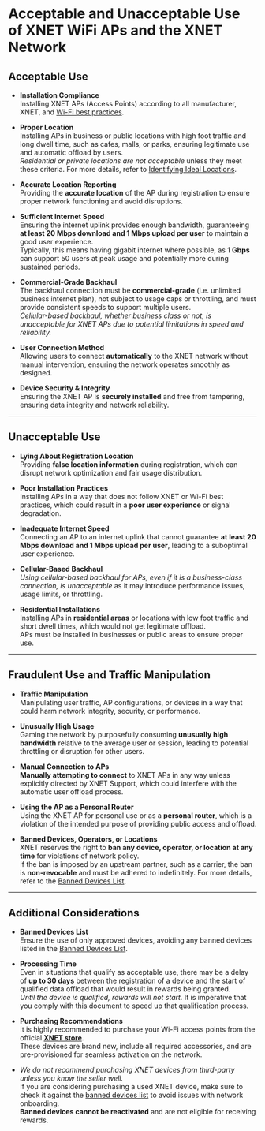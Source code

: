 # Acceptable and Unacceptable Use of XNET WiFi APs and the XNET Network

## Acceptable Use

- **Installation Compliance**  
  Installing XNET APs (Access Points) according to all manufacturer, XNET, and [Wi-Fi best practices](/build/101/installing_xnet_wifi_devices/).

- **Proper Location**  
  Installing APs in business or public locations with high foot traffic and long dwell time, such as cafes, malls, or parks, ensuring legitimate use and automatic offload by users.  
  *Residential or private locations are not acceptable* unless they meet these criteria. For more details, refer to [Identifying Ideal Locations](/build/101/identifying_ideal_deployment_locations/).

- **Accurate Location Reporting**  
  Providing the **accurate location** of the AP during registration to ensure proper network functioning and avoid disruptions.

- **Sufficient Internet Speed**  
  Ensuring the internet uplink provides enough bandwidth, guaranteeing **at least 20 Mbps download and 1 Mbps upload per user** to maintain a good user experience.  
  Typically, this means having gigabit internet where possible, as **1 Gbps** can support 50 users at peak usage and potentially more during sustained periods.

- **Commercial-Grade Backhaul**  
  The backhaul connection must be **commercial-grade** (i.e. unlimited business internet plan), not subject to usage caps or throttling, and must provide consistent speeds to support multiple users.  
  *Cellular-based backhaul, whether business class or not, is unacceptable for XNET APs due to potential limitations in speed and reliability.*

- **User Connection Method**  
  Allowing users to connect **automatically** to the XNET network without manual intervention, ensuring the network operates smoothly as designed.

- **Device Security & Integrity**  
  Ensuring the XNET AP is **securely installed** and free from tampering, ensuring data integrity and network reliability.

---

## Unacceptable Use

- **Lying About Registration Location**  
  Providing **false location information** during registration, which can disrupt network optimization and fair usage distribution.

- **Poor Installation Practices**  
  Installing APs in a way that does not follow XNET or Wi-Fi best practices, which could result in a **poor user experience** or signal degradation.

- **Inadequate Internet Speed**  
  Connecting an AP to an internet uplink that cannot guarantee **at least 20 Mbps download and 1 Mbps upload per user**, leading to a suboptimal user experience.

- **Cellular-Based Backhaul**  
  *Using cellular-based backhaul for APs, even if it is a business-class connection, is unacceptable* as it may introduce performance issues, usage limits, or throttling.

- **Residential Installations**  
  Installing APs in **residential areas** or locations with low foot traffic and short dwell times, which would not get legitimate offload.  
  APs must be installed in businesses or public areas to ensure proper use.

---

## Fraudulent Use and Traffic Manipulation

- **Traffic Manipulation**  
  Manipulating user traffic, AP configurations, or devices in a way that could harm network integrity, security, or performance.

- **Unusually High Usage**  
  Gaming the network by purposefully consuming **unusually high bandwidth** relative to the average user or session, leading to potential throttling or disruption for other users.

- **Manual Connection to APs**  
  **Manually attempting to connect** to XNET APs in any way unless explicitly directed by XNET Support, which could interfere with the automatic user offload process.

- **Using the AP as a Personal Router**  
  Using the XNET AP for personal use or as a **personal router**, which is a violation of the intended purpose of providing public access and offload.

- **Banned Devices, Operators, or Locations**  
  XNET reserves the right to **ban any device, operator, or location at any time** for violations of network policy.  
  If the ban is imposed by an upstream partner, such as a carrier, the ban is **non-revocable** and must be adhered to indefinitely. For more details, refer to the [Banned Devices List](https://docs.google.com/spreadsheets/d/1zG0857rhkeRn-0lj_1k9Nn08Rw2x06xJQAT7cRTgwyQ/edit?gid=0#gid=0).

---

## Additional Considerations

- **Banned Devices List**  
  Ensure the use of only approved devices, avoiding any banned devices listed in the [Banned Devices List](https://docs.google.com/spreadsheets/d/1zG0857rhkeRn-0lj_1k9Nn08Rw2x06xJQAT7cRTgwyQ/edit?gid=0#gid=0).

- **Processing Time**  
  Even in situations that qualify as acceptable use, there may be a delay of **up to 30 days** between the registration of a device and the start of qualified data offload that would result in rewards being granted.  
  *Until the device is qualified, rewards will not start.* It is imperative that you comply with this document to speed up that qualification process.

- **Purchasing Recommendations**  
  It is highly recommended to purchase your Wi-Fi access points from the official [**XNET store**](https://shop.xnet.company).  
  These devices are brand new, include all required accessories, and are pre-provisioned for seamless activation on the network.

- *We do not recommend purchasing XNET devices from third-party unless you know the seller well.*  
  If you are considering purchasing a used XNET device, make sure to check it against the [banned devices list](https://docs.google.com/spreadsheets/d/1zG0857rhkeRn-0lj_1k9Nn08Rw2x06xJQAT7cRTgwyQ/edit?gid=0#gid=0) to avoid issues with network onboarding.  
  **Banned devices cannot be reactivated** and are not eligible for receiving rewards.
